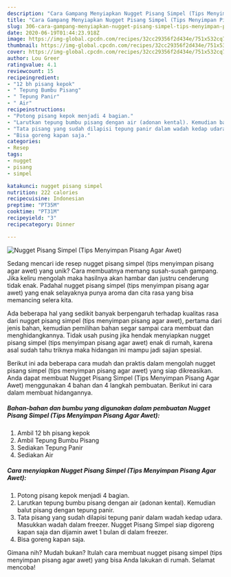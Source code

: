 ```yaml
---
description: "Cara Gampang Menyiapkan Nugget Pisang Simpel (Tips Menyimpan Pisang Agar Awet) Anti Gagal"
title: "Cara Gampang Menyiapkan Nugget Pisang Simpel (Tips Menyimpan Pisang Agar Awet) Anti Gagal"
slug: 306-cara-gampang-menyiapkan-nugget-pisang-simpel-tips-menyimpan-pisang-agar-awet-anti-gagal
date: 2020-06-19T01:44:23.918Z
image: https://img-global.cpcdn.com/recipes/32cc29356f2d434e/751x532cq70/nugget-pisang-simpel-tips-menyimpan-pisang-agar-awet-foto-resep-utama.jpg
thumbnail: https://img-global.cpcdn.com/recipes/32cc29356f2d434e/751x532cq70/nugget-pisang-simpel-tips-menyimpan-pisang-agar-awet-foto-resep-utama.jpg
cover: https://img-global.cpcdn.com/recipes/32cc29356f2d434e/751x532cq70/nugget-pisang-simpel-tips-menyimpan-pisang-agar-awet-foto-resep-utama.jpg
author: Lou Greer
ratingvalue: 4.1
reviewcount: 15
recipeingredient:
- "12 bh pisang kepok"
- " Tepung Bumbu Pisang"
- " Tepung Panir"
- " Air"
recipeinstructions:
- "Potong pisang kepok menjadi 4 bagian."
- "Larutkan tepung bumbu pisang dengan air (adonan kental). Kemudian balut pisang dengan tepung panir."
- "Tata pisang yang sudah dilapisi tepung panir dalam wadah kedap udara. Masukkan wadah dalam freezer. Nugget Pisang Simpel siap digoreng kapan saja dan dijamin awet 1 bulan di dalam freezer."
- "Bisa goreng kapan saja."
categories:
- Resep
tags:
- nugget
- pisang
- simpel

katakunci: nugget pisang simpel 
nutrition: 222 calories
recipecuisine: Indonesian
preptime: "PT35M"
cooktime: "PT31M"
recipeyield: "3"
recipecategory: Dinner

---
```



![Nugget Pisang Simpel (Tips Menyimpan Pisang Agar Awet)](https://img-global.cpcdn.com/recipes/32cc29356f2d434e/751x532cq70/nugget-pisang-simpel-tips-menyimpan-pisang-agar-awet-foto-resep-utama.jpg)

Sedang mencari ide resep nugget pisang simpel (tips menyimpan pisang agar awet) yang unik? Cara membuatnya memang susah-susah gampang. Jika keliru mengolah maka hasilnya akan hambar dan justru cenderung tidak enak. Padahal nugget pisang simpel (tips menyimpan pisang agar awet) yang enak selayaknya punya aroma dan cita rasa yang bisa memancing selera kita.



Ada beberapa hal yang sedikit banyak berpengaruh terhadap kualitas rasa dari nugget pisang simpel (tips menyimpan pisang agar awet), pertama dari jenis bahan, kemudian pemilihan bahan segar sampai cara membuat dan menghidangkannya. Tidak usah pusing jika hendak menyiapkan nugget pisang simpel (tips menyimpan pisang agar awet) enak di rumah, karena asal sudah tahu triknya maka hidangan ini mampu jadi sajian spesial.


Berikut ini ada beberapa cara mudah dan praktis dalam mengolah nugget pisang simpel (tips menyimpan pisang agar awet) yang siap dikreasikan. Anda dapat membuat Nugget Pisang Simpel (Tips Menyimpan Pisang Agar Awet) menggunakan 4 bahan dan 4 langkah pembuatan. Berikut ini cara dalam membuat hidangannya.

<!--inarticleads1-->

##### Bahan-bahan dan bumbu yang digunakan dalam pembuatan Nugget Pisang Simpel (Tips Menyimpan Pisang Agar Awet):

1. Ambil 12 bh pisang kepok
1. Ambil  Tepung Bumbu Pisang
1. Sediakan  Tepung Panir
1. Sediakan  Air




<!--inarticleads2-->

##### Cara menyiapkan Nugget Pisang Simpel (Tips Menyimpan Pisang Agar Awet):

1. Potong pisang kepok menjadi 4 bagian.
1. Larutkan tepung bumbu pisang dengan air (adonan kental). Kemudian balut pisang dengan tepung panir.
1. Tata pisang yang sudah dilapisi tepung panir dalam wadah kedap udara. Masukkan wadah dalam freezer. Nugget Pisang Simpel siap digoreng kapan saja dan dijamin awet 1 bulan di dalam freezer.
1. Bisa goreng kapan saja.




Gimana nih? Mudah bukan? Itulah cara membuat nugget pisang simpel (tips menyimpan pisang agar awet) yang bisa Anda lakukan di rumah. Selamat mencoba!
